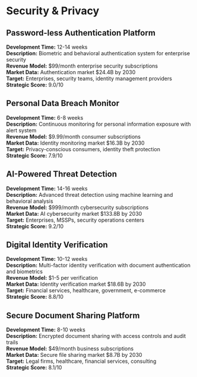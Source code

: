 # Security & Privacy

## Password-less Authentication Platform
**Development Time:** 12-14 weeks  
**Description:** Biometric and behavioral authentication system for enterprise security  
**Revenue Model:** $99/month enterprise security subscriptions  
**Market Data:** Authentication market $24.4B by 2030  
**Target:** Enterprises, security teams, identity management providers  
**Strategic Score:** 9.0/10

## Personal Data Breach Monitor
**Development Time:** 6-8 weeks  
**Description:** Continuous monitoring for personal information exposure with alert system  
**Revenue Model:** $9.99/month consumer subscriptions  
**Market Data:** Identity monitoring market $16.3B by 2030  
**Target:** Privacy-conscious consumers, identity theft protection  
**Strategic Score:** 7.9/10

## AI-Powered Threat Detection
**Development Time:** 14-16 weeks  
**Description:** Advanced threat detection using machine learning and behavioral analysis  
**Revenue Model:** $999/month cybersecurity subscriptions  
**Market Data:** AI cybersecurity market $133.8B by 2030  
**Target:** Enterprises, MSSPs, security operations centers  
**Strategic Score:** 9.2/10

## Digital Identity Verification
**Development Time:** 10-12 weeks  
**Description:** Multi-factor identity verification with document authentication and biometrics  
**Revenue Model:** $1-5 per verification  
**Market Data:** Identity verification market $18.6B by 2030  
**Target:** Financial services, healthcare, government, e-commerce  
**Strategic Score:** 8.8/10

## Secure Document Sharing Platform
**Development Time:** 8-10 weeks  
**Description:** Encrypted document sharing with access controls and audit trails  
**Revenue Model:** $49/month business subscriptions  
**Market Data:** Secure file sharing market $8.7B by 2030  
**Target:** Legal firms, healthcare, financial services, consulting  
**Strategic Score:** 8.1/10